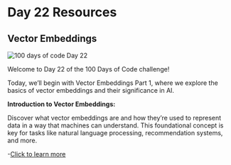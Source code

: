 # Day 22 Resources

## Vector Embeddings

![100 days of code Day 22](https://github.com/GritinAI/100DaysofCodeGenerativeAI/blob/main/Images/Day22.jpg)

Welcome to Day 22 of the 100 Days of Code challenge! 

Today, we’ll begin with Vector Embeddings Part 1, where we explore the basics of vector embeddings and their significance in AI.

**Introduction to Vector Embeddings:**

Discover what vector embeddings are and how they’re used to represent data in a way that machines can understand. This foundational concept is key for tasks like natural language processing, recommendation systems, and more.

-[Click to learn more](https://qdrant.tech/articles/what-are-embeddings/)